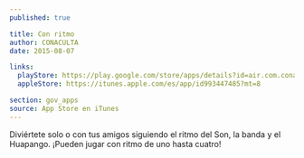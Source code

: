```yaml
---
published: true

title: Con ritmo
author: CONACULTA
date: 2015-08-07

links:
  playStore: https://play.google.com/store/apps/details?id=air.com.conaculta.conritmo&hl=es
  appleStore: https://itunes.apple.com/es/app/id993447485?mt=8

section: gov_apps
source: App Store en iTunes
---
```

Diviértete solo o con tus amigos siguiendo el ritmo del Son, la banda y el Huapango. ¡Pueden jugar con ritmo de uno hasta cuatro!
